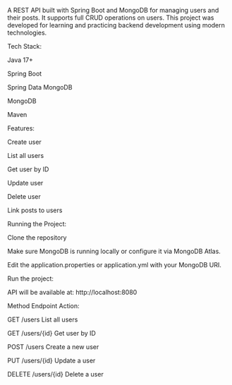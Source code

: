 A REST API built with Spring Boot and MongoDB for managing users and their posts. It supports full CRUD operations on users. This project was developed for learning and practicing backend development using modern technologies.

Tech Stack:

Java 17+

Spring Boot

Spring Data MongoDB

MongoDB

Maven

Features:

Create user

List all users

Get user by ID

Update user

Delete user

Link posts to users

Running the Project:

Clone the repository

Make sure MongoDB is running locally or configure it via MongoDB Atlas.

Edit the application.properties or application.yml with your MongoDB URI.

Run the project:

API will be available at: http://localhost:8080

Method	Endpoint	Action:

GET	/users	List all users

GET	/users/{id}	Get user by ID

POST /users	Create a new user

PUT	/users/{id}	Update a user

DELETE /users/{id}	Delete a user
